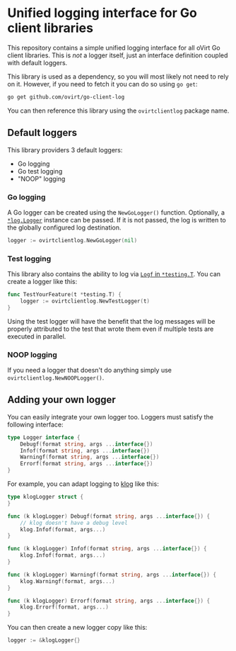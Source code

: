 # Unified logging interface for Go client libraries

This repository contains a simple unified logging interface for all oVirt Go client libraries. This is *not* a logger itself, just an interface definition coupled with default loggers.

This library is used as a dependency, so you will most likely not need to rely on it. However, if you need to fetch it you can do so using `go get`:

```bash
go get github.com/ovirt/go-client-log
```

You can then reference this library using the `ovirtclientlog` package name.

## Default loggers

This library providers 3 default loggers:

- Go logging
- Go test logging
- "NOOP" logging

### Go logging

A Go logger can be created using the `NewGoLogger()` function. Optionally, a [`*log.Logger`](https://pkg.go.dev/log#Logger) instance can be passed. If it is not passed, the log is written to the globally configured log destination.

```go
logger := ovirtclientlog.NewGoLogger(nil)
```

### Test logging

This library also contains the ability to log via [`Logf` in `*testing.T`](https://pkg.go.dev/testing#T.Logf). You can create a logger like this:

```go
func TestYourFeature(t *testing.T) {
	logger := ovirtclientlog.NewTestLogger(t)
}
```

Using the test logger will have the benefit that the log messages will be properly attributed to the test that wrote them even if multiple tests are executed in parallel.

### NOOP logging

If you need a logger that doesn't do anything simply use `ovirtclientlog.NewNOOPLogger()`.

## Adding your own logger

You can easily integrate your own logger too. Loggers must satisfy the following interface:

```go
type Logger interface {
	Debugf(format string, args ...interface{})
	Infof(format string, args ...interface{})
	Warningf(format string, args ...interface{})
	Errorf(format string, args ...interface{})
}
```

For example, you can adapt logging to [klog](https://github.com/kubernetes/klog) like this:

```go
type klogLogger struct {
}

func (k klogLogger) Debugf(format string, args ...interface{}) {
	// klog doesn't have a debug level
	klog.Infof(format, args...)
}

func (k klogLogger) Infof(format string, args ...interface{}) {
	klog.Infof(format, args...)
}

func (k klogLogger) Warningf(format string, args ...interface{}) {
	klog.Warningf(format, args...)
}

func (k klogLogger) Errorf(format string, args ...interface{}) {
	klog.Errorf(format, args...)
}
```

You can then create a new logger copy like this:

```go
logger := &klogLogger{}
```
